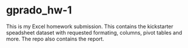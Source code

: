 # gprado_hw-1
This is my Excel homework submission. This contains the kickstarter speadsheet dataset with requested formating, columns, pivot tables and more. The repo also contains the report. 